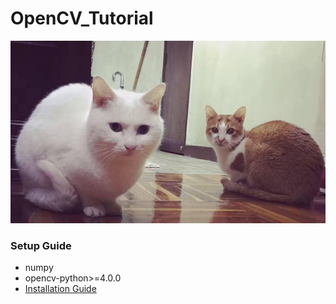 # OpenCV_Tutorial

![image](https://github.com/supercatex/OpenCV_Tutorial/blob/master/images/sample_01.jpg)

### Setup Guide
* numpy
* opencv-python>=4.0.0
* [Installation Guide](https://docs.google.com/presentation/d/1aWOd5c-KQAffwjgGujoBaC9sOKS2Pkqt5WWi1TV-lnM/edit?usp=sharing)
